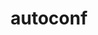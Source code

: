 ---
title: "autoconf"
layout: cache
categories: [package, develop]
meta: {"versions": ["2.69"], "compilers": ["gcc@7.5.0", "gcc@8.4.0"]}
spec_files: 
 - spec-0.json
 - spec-1.json
spec_names:
 - 'autoconf@2.69%gcc@7.5.0 patches=35c4492,7793209,a49dd5b arch=linux-ubuntu18.04-x86_64 ^berkeley-db@18.1.40%gcc@7.5.0+cxx~docs+stl patches=b231fcc arch=linux-ubuntu18.04-x86_64 ^bzip2@1.0.8%gcc@7.5.0~debug~pic+shared arch=linux-ubuntu18.04-x86_64 ^diffutils@3.8%gcc@7.5.0 arch=linux-ubuntu18.04-x86_64 ^gdbm@1.19%gcc@7.5.0 arch=linux-ubuntu18.04-x86_64 ^libiconv@1.16%gcc@7.5.0 libs=shared,static arch=linux-ubuntu18.04-x86_64 ^libsigsegv@2.13%gcc@7.5.0 arch=linux-ubuntu18.04-x86_64 ^m4@1.4.19%gcc@7.5.0+sigsegv patches=9dc5fbd,bfdffa7 arch=linux-ubuntu18.04-x86_64 ^ncurses@6.2%gcc@7.5.0~symlinks+termlib abi=none arch=linux-ubuntu18.04-x86_64 ^perl@5.34.1%gcc@7.5.0+cpanm+shared+threads arch=linux-ubuntu18.04-x86_64 ^pkgconf@1.8.0%gcc@7.5.0 arch=linux-ubuntu18.04-x86_64 ^readline@8.1%gcc@7.5.0 arch=linux-ubuntu18.04-x86_64 ^zlib@1.2.12%gcc@7.5.0+optimize+pic+shared patches=0d38234 arch=linux-ubuntu18.04-x86_64'
 - 'autoconf@2.69%gcc@8.4.0 patches=35c4492,7793209,a49dd5b arch=linux-ubuntu18.04-x86_64 ^berkeley-db@18.1.40%gcc@8.4.0+cxx~docs+stl patches=b231fcc arch=linux-ubuntu18.04-x86_64 ^bzip2@1.0.8%gcc@8.4.0~debug~pic+shared arch=linux-ubuntu18.04-x86_64 ^diffutils@3.8%gcc@8.4.0 arch=linux-ubuntu18.04-x86_64 ^gdbm@1.19%gcc@8.4.0 arch=linux-ubuntu18.04-x86_64 ^libiconv@1.16%gcc@8.4.0 libs=shared,static arch=linux-ubuntu18.04-x86_64 ^libsigsegv@2.13%gcc@8.4.0 arch=linux-ubuntu18.04-x86_64 ^m4@1.4.19%gcc@8.4.0+sigsegv patches=9dc5fbd,bfdffa7 arch=linux-ubuntu18.04-x86_64 ^ncurses@6.2%gcc@8.4.0~symlinks+termlib abi=none arch=linux-ubuntu18.04-x86_64 ^perl@5.34.1%gcc@8.4.0+cpanm+shared+threads arch=linux-ubuntu18.04-x86_64 ^pkgconf@1.8.0%gcc@8.4.0 arch=linux-ubuntu18.04-x86_64 ^readline@8.1%gcc@8.4.0 arch=linux-ubuntu18.04-x86_64 ^zlib@1.2.12%gcc@8.4.0+optimize+pic+shared patches=0d38234 arch=linux-ubuntu18.04-x86_64'
---